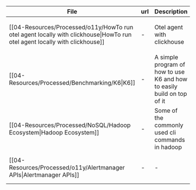 | File                                                                                                                          | url | Description                                                            | tags                                                              | Date                        |
| ----------------------------------------------------------------------------------------------------------------------------- | --- | ---------------------------------------------------------------------- | ----------------------------------------------------------------- | --------------------------- |
| [[04-Resources/Processed/o11y/HowTo run otel agent locally with clickhouse\|HowTo run otel agent locally with clickhouse]] | \-  | Otel agent with clickhouse                                             | <ul><li>Database/Clickhouse</li><li>otel</li><li>docker</li></ul> | 4:48 PM - December 06, 2024 |
| [[04-Resources/Processed/Benchmarking/K6\|K6]]                                                                             | \-  | A simple program of how to use K6 and how to easily build on top of it | <ul><li>Benchmark/k6</li><li>Benchmark</li></ul>                  | 7:50 PM - December 02, 2024 |
| [[04-Resources/Processed/NoSQL/Hadoop Ecosystem\|Hadoop Ecosystem]]                                                        | \-  | Some of the commonly used cli commands in hadoop                       | <ul><li>NoSQL/Hadoop</li><li>cli-commands/Hadoop</li></ul>        | 7:49 PM - December 02, 2024 |
| [[04-Resources/Processed/o11y/Alertmanager APIs\|Alertmanager APIs]]                                                       | \-  | \-                                                                     | <ul><li>o11y/Alertmanager/API</li><li>o11y/Alertmanager</li></ul> | 7:48 PM - December 02, 2024 |

